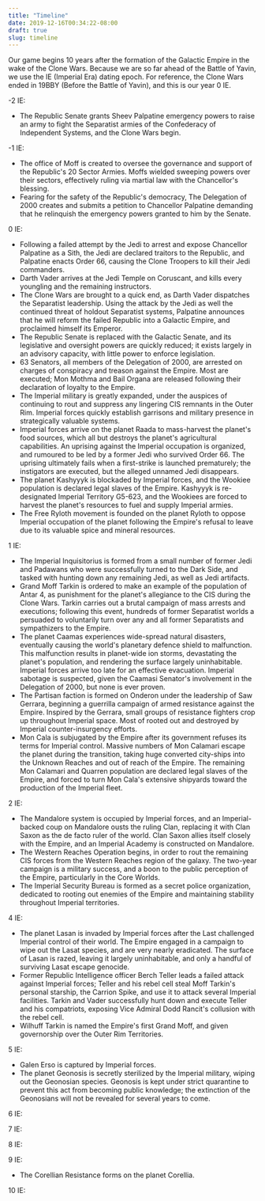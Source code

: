 ```yaml
---
title: "Timeline"
date: 2019-12-16T00:34:22-08:00
draft: true
slug: timeline
---
```


Our game begins 10 years after the formation of the Galactic Empire in the wake of the Clone Wars. Because we are so far ahead of the Battle of Yavin, we use the IE (Imperial Era) dating epoch. For reference, the Clone Wars ended in 19BBY (Before the Battle of Yavin), and this is our year 0 IE.

-2 IE:
* The Republic Senate grants Sheev Palpatine emergency powers to raise an army to fight the Separatist armies of the Confederacy of Independent Systems, and the Clone Wars begin.

-1 IE:
* The office of Moff is created to oversee the governance and support of the Republic's 20 Sector Armies. Moffs wielded sweeping powers over their sectors, effectively ruling via martial law with the Chancellor's blessing.
* Fearing for the safety of the Republic's democracy, The Delegation of 2000 creates and submits a petition to Chancellor Palpatine demanding that he relinquish the emergency powers granted to him by the Senate.

0 IE:
* Following a failed attempt by the Jedi to arrest and expose Chancellor Palpatine as a Sith, the Jedi are declared traitors to the Republic, and Palpatine enacts Order 66, causing the Clone Troopers to kill their Jedi commanders.
* Darth Vader arrives at the Jedi Temple on Coruscant, and kills every youngling and the remaining instructors.
* The Clone Wars are brought to a quick end, as Darth Vader dispatches the Separatist leadership. Using the attack by the Jedi as well the continued threat of holdout Separatist systems, Palpatine announces that he will reform the failed Republic into a Galactic Empire, and proclaimed himself its Emperor.
* The Republic Senate is replaced with the Galactic Senate, and its legislative and oversight powers are quickly reduced; it exists largely in an advisory capacity, with little power to enforce legislation.
* 63 Senators, all members of the Delegation of 2000, are arrested on charges of conspiracy and treason against the Empire. Most are executed; Mon Mothma and Bail Organa are released following their declaration of loyalty to the Empire.
* The Imperial military is greatly expanded, under the auspices of continuing to rout and suppress any lingering CIS remnants in the Outer Rim. Imperial forces quickly establish garrisons and military presence in strategically valuable systems.
* Imperial forces arrive on the planet Raada to mass-harvest the planet's food sources, which all but destroys the planet's agricultural capabilities. An uprising against the Imperial occupation is organized, and rumoured to be led by a former Jedi who survived Order 66. The uprising ultimately fails when a first-strike is launched prematurely; the instigators are executed, but the alleged unnamed Jedi disappears.
* The planet Kashyyyk is blockaded by Imperial forces, and the Wookiee population is declared legal slaves of the Empire. Kashyyyk is re-designated Imperial Territory G5-623, and the Wookiees are forced to harvest the planet's resources to fuel and supply Imperial armies.
* The Free Ryloth movement is founded on the planet Ryloth to oppose Imperial occupation of the planet following the Empire's refusal to leave due to its valuable spice and mineral resources.

1 IE:
* The Imperial Inquisitorius is formed from a small number of former Jedi and Padawans who were successfully turned to the Dark Side, and tasked with hunting down any remaining Jedi, as well as Jedi artifacts.
* Grand Moff Tarkin is ordered to make an example of the population of Antar 4, as punishment for the planet's allegiance to the CIS during the Clone Wars. Tarkin carries out a brutal campaign of mass arrests and executions; following this event, hundreds of former Separatist worlds a persuaded to voluntarily turn over any and all former Separatists and sympathizers to the Empire.
* The planet Caamas experiences wide-spread natural disasters, eventually causing the world's planetary defence shield to malfunction. This malfunction results in planet-wide ion storms, devastating the planet's population, and rendering the surface largely uninhabitable. Imperial forces arrive too late for an effective evacuation. Imperial sabotage is suspected, given the Caamasi Senator's involvement in the Delegation of 2000, but none is ever proven.
* The Partisan faction is formed on Onderon under the leadership of Saw Gerrara, beginning a guerrilla campaign of armed resistance against the Empire. Inspired by the Gerrara, small groups of resistance fighters crop up throughout Imperial space. Most of rooted out and destroyed by Imperial counter-insurgency efforts.
* Mon Cala is subjugated by the Empire after its government refuses its terms for Imperial control. Massive numbers of Mon Calamari escape the planet during the transition, taking huge converted city-ships into the Unknown Reaches and out of reach of the Empire. The remaining Mon Calamari and Quarren population are declared legal slaves of the Empire, and forced to turn Mon Cala's extensive shipyards toward the production of the Imperial fleet.

2 IE:
* The Mandalore system is occupied by Imperial forces, and an Imperial-backed coup on Mandalore ousts the ruling Clan, replacing it with Clan Saxon as the de facto ruler of the world. Clan Saxon allies itself closely with the Empire, and an Imperial Academy is constructed on Mandalore.
* The Western Reaches Operation begins, in order to rout the remaining CIS forces from the Western Reaches region of the galaxy. The two-year campaign is a military success, and a boon to the public perception of the Empire, particularly in the Core Worlds.
* The Imperial Security Bureau is formed as a secret police organization, dedicated to rooting out enemies of the Empire and maintaining stability throughout Imperial territories.

4 IE:
* The planet Lasan is invaded by Imperial forces after the Last challenged Imperial control of their world. The Empire engaged in a campaign to wipe out the Lasat species, and are very nearly eradicated. The surface of Lasan is razed, leaving it largely uninhabitable, and only a handful of surviving Lasat escape genocide.
* Former Republic Intelligence officer Berch Teller leads a failed attack against Imperial forces; Teller and his rebel cell steal Moff Tarkin's personal starship, the Carrion Spike, and use it to attack several Imperial facilities. Tarkin and Vader successfully hunt down and execute Teller and his compatriots, exposing Vice Admiral Dodd Rancit's collusion with the rebel cell.
* Wilhuff Tarkin is named the Empire's first Grand Moff, and given governorship over the Outer Rim Territories.

5 IE:
* Galen Erso is captured by Imperial forces.
* The planet Geonosis is secretly sterilized by the Imperial military, wiping out the Geonosian species. Geonosis is kept under strict quarantine to prevent this act from becoming public knowledge; the extinction of the Geonosians will not be revealed for several years to come.

6 IE:

7 IE:

8 IE:

9 IE:
* The Corellian Resistance forms on the planet Corellia.

10 IE:
